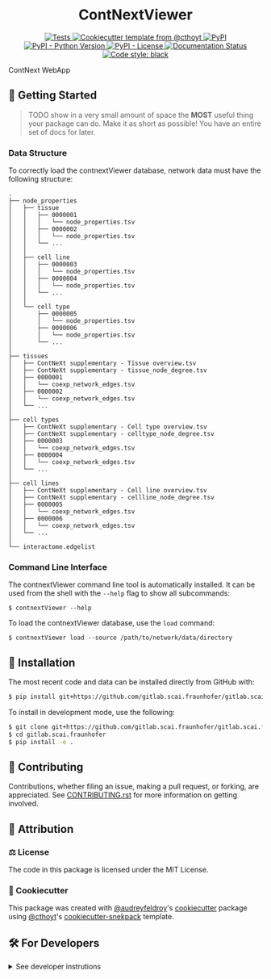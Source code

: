 <!--
<p align="center">
  <img src="https://github.com/gitlab.scai.fraunhofer/gitlab.scai.fraunhofer/raw/main/docs/source/logo.png" height="150">
</p>
-->

<h1 align="center">
  ContNextViewer
</h1>

<p align="center">
    <a href="https://github.com/gitlab.scai.fraunhofer/gitlab.scai.fraunhofer/actions?query=workflow%3ATests">
        <img alt="Tests" src="https://github.com/gitlab.scai.fraunhofer/gitlab.scai.fraunhofer/workflows/Tests/badge.svg" />
    </a>
    <a href="https://github.com/cthoyt/cookiecutter-python-package">
        <img alt="Cookiecutter template from @cthoyt" src="https://img.shields.io/badge/Cookiecutter-python--package-yellow" /> 
    </a>
    <a href="https://pypi.org/project/contnextViewer">
        <img alt="PyPI" src="https://img.shields.io/pypi/v/contnextViewer" />
    </a>
    <a href="https://pypi.org/project/contnextViewer">
        <img alt="PyPI - Python Version" src="https://img.shields.io/pypi/pyversions/contnextViewer" />
    </a>
    <a href="https://github.com/gitlab.scai.fraunhofer/gitlab.scai.fraunhofer/blob/main/LICENSE">
        <img alt="PyPI - License" src="https://img.shields.io/pypi/l/contnextViewer" />
    </a>
    <a href='https://contnextViewer.readthedocs.io/en/latest/?badge=latest'>
        <img src='https://readthedocs.org/projects/contnextViewer/badge/?version=latest' alt='Documentation Status' />
    </a>
    <a href='https://github.com/psf/black'>
        <img src='https://img.shields.io/badge/code%20style-black-000000.svg' alt='Code style: black' />
    </a>
</p>

ContNext WebApp

## 💪 Getting Started

> TODO show in a very small amount of space the **MOST** useful thing your package can do.
Make it as short as possible! You have an entire set of docs for later.

### Data Structure

To correctly load the contnextViewer database, network data must have 
the following structure:
```
.
├── node_properties
│   ├── tissue
│   │   ├── 0000001 
│   │   │ 	└── node_properties.tsv
│   │   ├── 0000002
│   │   │	└── node_properties.tsv
│   │   └── ... 
│   │
│   ├── cell line
│   │   ├── 0000003 
│   │   │ 	└── node_properties.tsv
│   │   ├── 0000004
│   │   │	└── node_properties.tsv
│   │   └── ... 
│   │
│   └── cell type
│	    ├── 0000005 
│	    │ 	└── node_properties.tsv
│	    ├── 0000006
│	    │	└── node_properties.tsv
│	    └── ... 
│
├── tissues
│   ├── ContNeXt supplementary - Tissue overview.tsv
│   ├── ContNeXt supplementary - tissue_node_degree.tsv
│   ├── 0000001 
│   │ 	└── coexp_network_edges.tsv
│   ├── 0000002
│   │	└── coexp_network_edges.tsv
│   └── ... 
│
├── cell types
│   ├── ContNeXt supplementary - Cell type overview.tsv
│   ├── ContNeXt supplementary - celltype_node_degree.tsv
│   ├── 0000003 
│   │ 	└── coexp_network_edges.tsv
│   ├── 0000004
│   │	└── coexp_network_edges.tsv
│   └── ... 
│
├── cell lines
│   ├── ContNeXt supplementary - Cell line overview.tsv
│   ├── ContNeXt supplementary - cellline_node_degree.tsv
│   ├── 0000005 
│   │ 	└── coexp_network_edges.tsv
│   ├── 0000006
│   │	└── coexp_network_edges.tsv
│   └── ... 
│
└── interactome.edgelist

```
### Command Line Interface

The contnextViewer command line tool is automatically installed. It can
be used from the shell with the `--help` flag to show all subcommands:

```shell
$ contnextViewer --help
```

To load the contnextViewer database, use the `load` command:
```shell
$ contnextViewer load --source /path/to/network/data/directory
```

## 🚀 Installation

<!-- Uncomment this section after your first ``tox -e finish``
The most recent release can be installed from
[PyPI](https://pypi.org/project/contnextViewer/) with:

```bash
$ pip install contnextViewer
```
-->

The most recent code and data can be installed directly from GitHub with:

```bash
$ pip install git+https://github.com/gitlab.scai.fraunhofer/gitlab.scai.fraunhofer.git
```

To install in development mode, use the following:

```bash
$ git clone git+https://github.com/gitlab.scai.fraunhofer/gitlab.scai.fraunhofer.git
$ cd gitlab.scai.fraunhofer
$ pip install -e .
```

## 👐 Contributing

Contributions, whether filing an issue, making a pull request, or forking, are appreciated. See
[CONTRIBUTING.rst](https://github.com/gitlab.scai.fraunhofer/gitlab.scai.fraunhofer/blob/master/CONTRIBUTING.rst) for more information on getting involved.

## 👋 Attribution

### ⚖️ License

The code in this package is licensed under the MIT License.

<!--
### 📖 Citation

Citation goes here!
-->

<!--
### 🎁 Support

This project has been supported by the following organizations (in alphabetical order):

- [Harvard Program in Therapeutic Science - Laboratory of Systems Pharmacology](https://hits.harvard.edu/the-program/laboratory-of-systems-pharmacology/)

-->

<!--
### 💰 Funding

This project has been supported by the following grants:

| Funding Body                                             | Program                                                                                                                       | Grant           |
|----------------------------------------------------------|-------------------------------------------------------------------------------------------------------------------------------|-----------------|
| DARPA                                                    | [Automating Scientific Knowledge Extraction (ASKE)](https://www.darpa.mil/program/automating-scientific-knowledge-extraction) | HR00111990009   |
-->

### 🍪 Cookiecutter

This package was created with [@audreyfeldroy](https://github.com/audreyfeldroy)'s
[cookiecutter](https://github.com/cookiecutter/cookiecutter) package using [@cthoyt](https://github.com/cthoyt)'s
[cookiecutter-snekpack](https://github.com/cthoyt/cookiecutter-snekpack) template.

## 🛠️ For Developers

<details>
  <summary>See developer instrutions</summary>

  
The final section of the README is for if you want to get involved by making a code contribution.

### ❓ Testing

After cloning the repository and installing `tox` with `pip install tox`, the unit tests in the `tests/` folder can be
run reproducibly with:

```shell
$ tox
```

Additionally, these tests are automatically re-run with each commit in a [GitHub Action](https://github.com/gitlab.scai.fraunhofer/gitlab.scai.fraunhofer/actions?query=workflow%3ATests).

### 📦 Making a Release

After installing the package in development mode and installing
`tox` with `pip install tox`, the commands for making a new release are contained within the `finish` environment
in `tox.ini`. Run the following from the shell:

```shell
$ tox -e finish
```

This script does the following:

1. Uses BumpVersion to switch the version number in the `setup.cfg` and
   `src/contnextViewer/version.py` to not have the `-dev` suffix
2. Packages the code in both a tar archive and a wheel
3. Uploads to PyPI using `twine`. Be sure to have a `.pypirc` file configured to avoid the need for manual input at this
   step
4. Push to GitHub. You'll need to make a release going with the commit where the version was bumped.
5. Bump the version to the next patch. If you made big changes and want to bump the version by minor, you can
   use `tox -e bumpversion minor` after.
</details>
